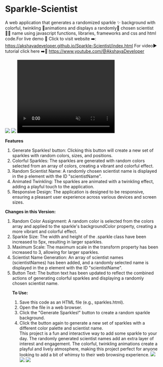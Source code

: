 # Sparkle-Scientist
A web application that generates a randomized sparkle ✨ background with colorful, twinkling 🌌animations and displays a randomly🧩 chosen scientist👨‍🔬 name using javascript functions, libraries, frameworks and css and html code.For live demo 🍰 Click to visit website ➡️: https://akshayadeveloper.github.io/Sparkle-Scientist/index.html For video▶️ tutorial click here ➡️🥞 https://www.youtube.com/@AkshayaDeveloper
<br><p></p>
<img src="https://github.com/Akshayadeveloper/Sparkle-Scientist/blob/main/IMG_20240117_145244.jpg">
<img src="https://github.com/Akshayadeveloper/Sparkle-Scientist/blob/main/IMG_20240117_145254.jpg">
<video width="320" height="240" controls muted>
  <source src="movie.mp4" type="video/mp4">
  <source src="movie.ogg" type="video/ogg">
  Your browser does not support the video tag.
</video>

<b>Features</b>
<ol><li>Generate Sparkles! button: Clicking this button will create a new set of sparkles with random colors, sizes, and positions.</li>
<li>Colorful Sparkles: The sparkles are generated with random colors selected from an array of colors, creating a vibrant and colorful effect.</li>
<li>Random Scientist Name: A randomly chosen scientist name is displayed in the p element with the ID "scientistName".</li>
<li>Animated Twinkling: The sparkles are animated with a twinkling effect, adding a playful touch to the application.</li>
<li>Responsive Design: The application is designed to be responsive, ensuring a pleasant user experience across various devices and screen sizes.</li></ol>
<p></p>
<b>Changes in this Version:</b>

<ol><li>Random Color Assignment: A random color is selected from the colors array and applied to the sparkle's backgroundColor property, creating a more vibrant and colorful effect.</li>
<li>Sparkle Size: The width and height of the .sparkle class have been increased to 5px, resulting in larger sparkles.</li>
<li>Maximum Scale: The maximum scale in the transform property has been increased to 3, allowing for larger sparkles.</li>
<li>Scientist Name Generation: An array of scientist names (scientistNames) has been added, and a randomly selected name is displayed in the p element with the ID "scientistName".</li>
<li>Button Text: The button text has been updated to reflect the combined actions of generating colorful sparkles and displaying a randomly chosen scientist name.</li>
<p></p>
<b>To Use:</b>
<ol><li>
Save this code as an HTML file (e.g., sparkles.html).</li>
<li>Open the file in a web browser.</li>
<li>Click the "Generate Sparkles!" button to create a random sparkle background.</li>
<li>Click the button again to generate a new set of sparkles with a different color palette and scientist name.</li>
This project is a fun and interactive way to add some sparkle to your day. The randomly generated scientist names add an extra layer of interest and engagement. The colorful, twinkling animations create a playful and lively atmosphere, making this project perfect for anyone looking to add a bit of whimsy to their web browsing experience.


<img src="https://github.com/Akshayadeveloper/Sparkle-Scientist/blob/main/IMG_20240117_145333.jpg">
<img src="https://github.com/Akshayadeveloper/Sparkle-Scientist/blob/main/IMG_20240117_145236.jpg">
<img src="https://github.com/Akshayadeveloper/Sparkle-Scientist/blob/main/IMG_20240117_145308.jpg">

